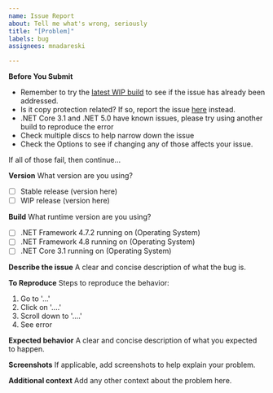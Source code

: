 ```yaml
---
name: Issue Report
about: Tell me what's wrong, seriously
title: "[Problem]"
labels: bug
assignees: mnadareski

---
```


**Before You Submit**
- Remember to try the [latest WIP build](https://ci.appveyor.com/project/mnadareski/mpf/build/artifacts) to see if the issue has already been addressed.
- Is it copy protection related? If so, report the issue [here](https://github.com/mnadareski/BurnOutSharp/issues) instead.
- .NET Core 3.1 and .NET 5.0 have known issues, please try using another build to reproduce the error
- Check multiple discs to help narrow down the issue
- Check the Options to see if changing any of those affects your issue.

If all of those fail, then continue...

**Version**
What version are you using? 

- [ ] Stable release (version here)
- [ ] WIP release (version here)

**Build**
What runtime version are you using?

- [ ] .NET Framework 4.7.2 running on (Operating System)
- [ ] .NET Framework 4.8 running on (Operating System)
- [ ] .NET Core 3.1 running on (Operating System)

**Describe the issue**
A clear and concise description of what the bug is.

**To Reproduce**
Steps to reproduce the behavior:
1. Go to '...'
2. Click on '....'
3. Scroll down to '....'
4. See error

**Expected behavior**
A clear and concise description of what you expected to happen.

**Screenshots**
If applicable, add screenshots to help explain your problem.

**Additional context**
Add any other context about the problem here.
